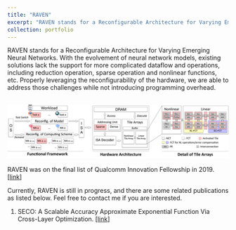 ```yaml
---
title: "RAVEN"
excerpt: "RAVEN stands for a Reconfigurable Architecture for Varying Emerging Neural Networks. It is designed to be compatible for more complicated neural networks in the future, propelled by approximate computing and network theory."
collection: portfolio
---
```


RAVEN stands for a Reconfigurable Architecture for Varying Emerging Neural Networks. With the evolvement of neural network models, existing solutions lack the support for more complicated dataflow and operations, including reduction operation, sparse operation and nonlinear functions, etc. Properly leveraging the reconfigurability of the hardware, we are able to address those challenges while not introducing programming overhead.

<br/><img src='/images/raven_system_diagram.png'>

RAVEN was on the final list of Qualcomm Innovation Fellowship in 2019. [[link](https://www.qualcomm.com/invention/research/university-relations/innovation-fellowship/finalists)]

Currently, RAVEN is still in progress, and there are some related publications as listed below. Feel free to contact me if you are interested.

1. SECO: A Scalable Accuracy Approximate Exponential Function Via Cross-Layer Optimization. [[link](https://diwu1990.github.io/publication/2019-07-29-islped)]